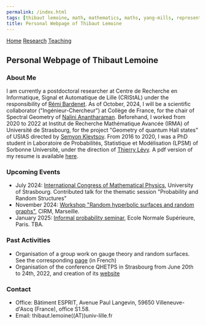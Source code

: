 ```yaml
---
permalink: /index.html
tags: [thibaut lemoine, math, mathematics, maths, yang-mills, representation theory, mathematical physics, probability]
title: Personal Webpage of Thibaut Lemoine  
---
```

<head>
  <meta name="keywords" content="Thibaut Lemoine, math, mathematics, maths, Yang-Mills, representation theory, mathematical physics, probability">
  <meta name="author" content="Thibaut Lemoine">
  <link href="style.css" rel="stylesheet">
  <meta http-equiv='cache-control' content='no-cache'> 
  <meta http-equiv='expires' content='0'> 
  <meta http-equiv='pragma' content='no-cache'>
</head>


<div class="banner">
    <a href="/index.html">Home</a>
    <a href="/research.html">Research</a>
    <a href="/teaching.html">Teaching</a>
</div>

<body>

<div class="content">

<h2>Personal Webpage of Thibaut Lemoine</h2>

<h3>About Me</h3>

<p>
  I am currently a postdoctoral researcher at Centre de Recherche en Informatique, Signal et Automatique de Lille (CRIStAL) under the responsibility of <a href="https://rbardenet.github.io/">Rémi Bardenet</a>. As of October, 2024, I will be a scientific collaborator ("Ingénieur-Chercheur") at Collège de France, for the chair of Spectral Geometry of <a href="https://irma.math.unistra.fr/~anantharaman/">Nalini Anantharaman</a>. Beforehand, I worked from 2020 to 2022 at Institut de Recherche Mathématique Avancée (IRMA) of Université de Strasbourg, for the project "Geometry of quantum Hall states" of USIAS directed by <a href="https://irma.math.unistra.fr/~klevtsov/">Semyon Klevtsov</a>. From 2016 to 2020, I was a PhD student in Laboratoire de Probabilités, Statistique et Modélisation (LPSM) of Sorbonne Université, under the direction of <a href="https://www.lpsm.paris/users/levyt/index">Thierry Lévy</a>. A pdf version of my resume is available <a href="/CV_EN.pdf">here</a>.
</p>

<h3>Upcoming Events</h3>

<ul>
  <li>
   July 2024: <a href="https://icmp2024.org/index.html">International Congress of Mathematical Physics</a>, University of Strasbourg. Contributed talk for the thematic session "Probability and Random Structures" 
  </li>
  <li>
    November 2024: <a href="https://conferences.cirm-math.fr/3074.html">Workshop "Random hyperbolic surfaces and random graphs"</a>, CIRM, Marseille.
  </li>
  <li>
   January 2025: <a href="https://probas.math.ens.psl.eu/doku.php/start">Informal probability seminar</a>, Ecole Normale Supérieure, Paris. TBA. 
  </li>
</ul>

<h3>Past Activities</h3>

<ul>
  <li>
    Organisation of a group work on gauge theory and random surfaces. See the corresponding <a href="/gt_2023.html">page</a> (in French)
  </li>
  <li>
    Organisation of the conference QHETPS in Strasbourg from June 20th to 24th, 2022, and creation of its <a href="https://qhetps.pages.math.unistra.fr/">website</a>
  </li>
</ul>

<h3>Contact</h3>

<div class="contact">
<ul>
  <li>
    Office: Bâtiment ESPRIT, Avenue Paul Langevin, 59650 Villeneuve-d'Ascq (France), office S1.58.
  </li>
  <li>
    Email: thibaut.lemoine((AT))univ-lille.fr
  </li>
</ul>
  
</div>
</div>

</body>
